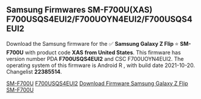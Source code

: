 <h2>Samsung Firmwares SM-F700U(XAS) F700USQS4EUI2/F700UOYN4EUI2/F700USQS4EUI2</h2>
Download the Samsung firmware for the ✅ <strong>Samsung Galaxy Z Flip </strong> ⭐ <strong>SM-F700U</strong> with product code <strong>XAS</strong> <strong> from United States</strong>. This firmware has version number PDA <strong>F700USQS4EUI2</strong> and CSC F700UOYN4EUI2. The operating system of this firmware is Android R , with build date 2021-10-20. Changelist <strong>22385514</strong>.


[SM-F700U](https://samfirm.shop/samsung/model/SM-F700U)
[F700USQS4EUI2](https://samfirm.shop/samsung/pda/F700USQS4EUI2)
[Download Firmware Samsung Galaxy Z Flip SM-F700U](https://samfirm.shop/samsung/firmware/467134)
